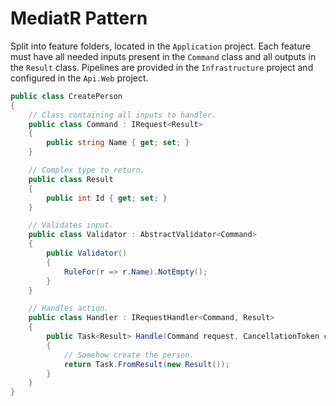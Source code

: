 # MediatR Pattern

Split into feature folders, located in the `Application` project. Each feature must have all needed inputs present in the `Command` class and all outputs in the `Result` class. Pipelines are provided in the `Infrastructure` project and configured in the `Api.Web` project.

```csharp
public class CreatePerson
{
    // Class containing all inputs to handler.
    public class Command : IRequest<Result>
    {
        public string Name { get; set; }
    }

    // Complex type to return.
    public class Result
    {
        public int Id { get; set; }
    }

    // Validates input.
    public class Validator : AbstractValidator<Command>
    {
        public Validator()
        {
            RuleFor(r => r.Name).NotEmpty();
        }
    }

    // Handles action.
    public class Handler : IRequestHandler<Command, Result>
    {
        public Task<Result> Handle(Command request, CancellationToken cancellationToken)
        {
            // Somehow create the person.
            return Task.FromResult(new Result());
        }
    }
}
```
